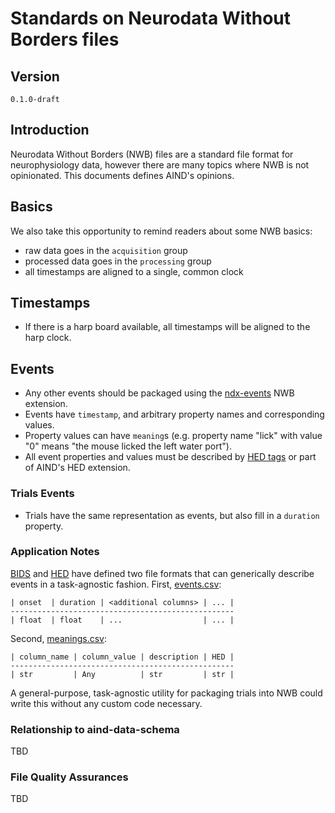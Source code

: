 # Standards on Neurodata Without Borders files

## Version

`0.1.0-draft`

## Introduction

Neurodata Without Borders (NWB) files are a standard file format for neurophysiology data, however there are many topics where NWB is not opinionated. This documents defines AIND's opinions. 

## Basics

We also take this opportunity to remind readers about some NWB basics:

- raw data goes in the `acquisition` group
- processed data goes in the `processing` group
- all timestamps are aligned to a single, common clock

## Timestamps

- If there is a harp board available, all timestamps will be aligned to the harp clock.

## Events 

- Any other events should be packaged using the [ndx-events](https://github.com/rly/ndx-events) NWB extension.
- Events have `timestamp`, and arbitrary property names and corresponding values.
- Property values can have `meaning`s (e.g. property name "lick" with value "0" means "the mouse licked the left water port").
- All event properties and values must be described by [HED tags](https://www.hedtags.org/) or part of AIND's HED extension.

### Trials Events

- Trials have the same representation as events, but also fill in a `duration` property.

### Application Notes 

[BIDS](https://bids-specification.readthedocs.io/en/stable/) and [HED](https://www.hed-resources.org/en/latest/index.html) have defined two file formats that can generically describe events in a task-agnostic fashion. First, [events.csv](https://bids-specification.readthedocs.io/en/stable/modality-specific-files/task-events.html): 
```
| onset  | duration | <additional columns> | ... |
--------------------------------------------------
| float  | float    | ...                  | ... |
```

Second, [meanings.csv](https://www.hed-resources.org/en/latest/BidsAnnotationQuickstart.html#four-column-spreadsheet-format-anchor):
```
| column_name | column_value | description | HED |
--------------------------------------------------
| str         | Any          | str         | str |
```

A general-purpose, task-agnostic utility for packaging trials into NWB could write this without any custom code necessary.

### Relationship to aind-data-schema

TBD

### File Quality Assurances

TBD
